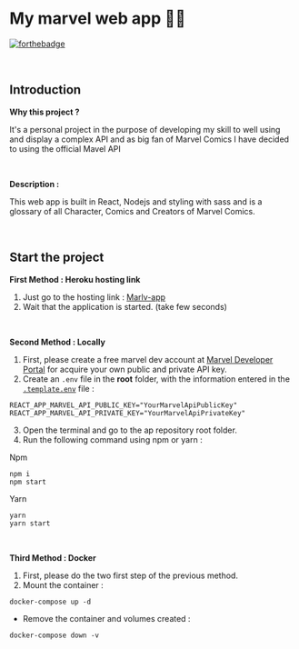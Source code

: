 
My marvel web app 🦸‍♂️
===
[![forthebadge](https://forthebadge.com/images/badges/made-with-typescript.svg)](https://forthebadge.com)

&nbsp;

## Introduction

**Why this project ?**

It's a personal project in the purpose of developing my skill to well using and display a complex API and as big fan of Marvel Comics I have decided to using the official Mavel API

&nbsp;

**Description :**

This web app is built in React, Nodejs and styling with sass and is a glossary of all Character, Comics and Creators of Marvel Comics.

&nbsp;

## Start the project

**First Method : Heroku hosting link**

1. Just go to the hosting link : [Marlv-app](https://marvl-app.herokuapp.com/) 
2. Wait that the application is started. (take few seconds)

&nbsp;

**Second Method : Locally**

1. First, please create a free marvel dev account at [Marvel Developer Portal](https://developer.marvel.com/) for acquire your own public and private API key. 
2. Create an `.env` file in the **root** folder, with the information entered in the [``.template.env``](./.template.env) file :
```
REACT_APP_MARVEL_API_PUBLIC_KEY="YourMarvelApiPublicKey"
REACT_APP_MARVEL_API_PRIVATE_KEY="YourMarvelApiPrivateKey"
```
3. Open the terminal and go to the ap repository root folder.
4. Run the following command using npm or yarn :

Npm
```properties
npm i
npm start
```
Yarn
```properties
yarn
yarn start
```

&nbsp;

**Third Method : Docker**

1. First, please do the two first step of the previous method.
2. Mount the container :
```properties
docker-compose up -d
```
* Remove the container and volumes created :
```properties
docker-compose down -v
```
